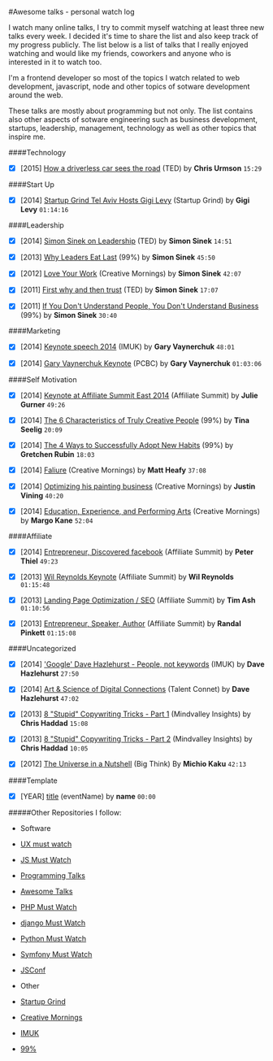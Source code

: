 #Awesome talks - personal watch log

I watch many online talks, I try to commit myself watching at least three new talks every week. I decided it's time to share the list and also keep track of my progress publicly. The list below is a list of talks that I really enjoyed watching and would like my friends, coworkers and anyone who is interested in it to watch too.

I'm a frontend developer so most of the topics I watch related to web development, javascript, node and other topics of sotware development around the web.

These talks are mostly about programming but not only. The list contains also other aspects of sotware engineering such as business development, startups, leadership, management, technology as well as other topics that inspire me.

####Technology
- [x] [2015] [How a driverless car sees the road](https://www.youtube.com/watch?v=tiwVMrTLUWg) (TED) by **Chris Urmson** `15:29`


####Start Up
- [x] [2014] [Startup Grind Tel Aviv Hosts Gigi Levy](https://www.youtube.com/watch?v=RJLcurD4q70) (Startup Grind) by **Gigi Levy** `01:14:16`


####Leadership
- [x] [2014] [Simon Sinek on Leadership](https://www.youtube.com/watch?v=efGLdwPOWSw) (TED) by **Simon Sinek** `14:51`
- [x] [2013] [Why Leaders Eat Last](https://www.youtube.com/watch?v=ReRcHdeUG9Y) (99%) by **Simon Sinek** `45:50`
- [x] [2012] [Love Your Work](https://www.youtube.com/watch?v=jDIZS4IQlQk) (Creative Mornings) by **Simon Sinek** `42:07`
- [x] [2011] [First why and then trust](https://www.youtube.com/watch?v=4VdO7LuoBzM) (TED) by **Simon Sinek** `17:07`
- [x] [2011] [If You Don't Understand People, You Don't Understand Business](https://www.youtube.com/watch?v=8grVwcPZnuw) (99%) by **Simon Sinek** `30:40`


####Marketing
- [x] [2014] [Keynote speech 2014](https://www.youtube.com/watch?v=uJ51V93u84o) (IMUK) by **Gary Vaynerchuk** `48:01`
- [x] [2014] [Gary Vaynerchuk Keynote](https://www.youtube.com/watch?v=AC3XtSYM5aY) (PCBC) by **Gary Vaynerchuk** `01:03:06`


####Self Motivation
- [x] [2014] [Keynote at Affiliate Summit East 2014](https://www.youtube.com/watch?v=jMF7KT1STEs) (Affiliate Summit) by **Julie Gurner** `49:26`
- [x] [2014] [The 6 Characteristics of Truly Creative People](https://www.youtube.com/watch?v=CgCdsERkqrc) (99%) by **Tina Seelig** `20:09`
- [x] [2014] [The 4 Ways to Successfully Adopt New Habits](https://www.youtube.com/watch?v=gBNEVXg2CNU) (99%) by **Gretchen Rubin** `18:03`
- [x] [2014] [Faliure](https://www.youtube.com/watch?v=v8iuAfyjAkA) (Creative Mornings) by **Matt Heafy** `37:08`
- [x] [2014] [Optimizing his painting business](https://www.youtube.com/watch?v=mu5S0QCs-qs) (Creative Mornings) by **Justin Vining** `40:20`
- [x] [2014] [Education, Experience, and Performing Arts](https://www.youtube.com/watch?v=J5igrc0wTzY) (Creative Mornings) by **Margo Kane** `52:04`


####Affiliate
- [x] [2014] [Entrepreneur, Discovered facebook](https://www.youtube.com/watch?v=Ax-WRfR1BkY) (Affiliate Summit) by **Peter Thiel** `49:23`
- [x] [2013] [Wil Reynolds Keynote](https://www.youtube.com/watch?v=yl35kQEG_cM) (Affiliate Summit) by **Wil Reynolds** `01:15:48`
- [x] [2013] [Landing Page Optimization / SEO](https://www.youtube.com/watch?v=Zgw4LGw61p0) (Affiliate Summit) by **Tim Ash** `01:10:56`
- [x] [2013] [Entrepreneur, Speaker, Author](https://www.youtube.com/watch?v=IXDetTLXjGc) (Affiliate Summit) by **Randal Pinkett** `01:15:08`



####Uncategorized
- [x] [2014] ['Google' Dave Hazlehurst - People, not keywords](https://www.youtube.com/watch?v=1sYMr7evKJo) (IMUK) by **Dave Hazlehurst** `27:50`
- [x] [2014] [Art & Science of Digital Connections](https://www.youtube.com/watch?v=qJYCxDAiXsk) (Talent Connet) by **Dave Hazlehurst** `47:02`
- [x] [2013] [8 "Stupid" Copywriting Tricks - Part 1](https://www.youtube.com/watch?v=rteSvoogGv0) (Mindvalley Insights) by **Chris Haddad** `15:08`
- [x] [2013] [8 "Stupid" Copywriting Tricks - Part 2](https://www.youtube.com/watch?v=joF5Ikc8ggw) (Mindvalley Insights) by **Chris Haddad** `10:05`
- [x] [2012] [The Universe in a Nutshell](https://www.youtube.com/watch?v=0NbBjNiw4tk) (Big Think) By **Michio Kaku** `42:13`




####Template
 - [x] [YEAR] [title](link) (eventName) by **name** `00:00`


#####Other Repositories I follow:
 - Software
  - [UX must watch](https://github.com/anilbms/ux-must-watch-videos)
  - [JS Must Watch](https://github.com/bolshchikov/js-must-watch)
  - [Programming Talks](https://github.com/hellerve/programming-talks)
  - [Awesome Talks](https://github.com/JanVanRyswyck/awesome-talks)
  - [PHP Must Watch](https://github.com/phptodayorg/php-must-watch)
  - [django Must Watch](https://github.com/rosarior/django-must-watch)
  - [Python Must Watch](https://github.com/s16h/py-must-watch)
  - [Symfony Must Watch](https://github.com/symfony-si/symfony-must-watch)
  - [JSConf](https://www.youtube.com/user/jsconfeu)
 
 - Other
  - [Startup Grind](https://www.youtube.com/user/StartupGrind)
  - [Creative Mornings](https://www.youtube.com/user/Creativemornings)
  - [IMUK](https://www.youtube.com/user/inboundukdotorg)
  - [99%](https://www.youtube.com/user/99Uvideos)
  
